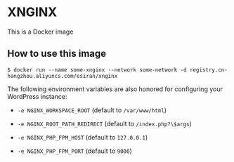 # XNGINX

This is a Docker image

## How to use this image

```shell
$ docker run --name some-xnginx --network some-network -d registry.cn-hangzhou.aliyuncs.com/esiran/xnginx

```

The following environment variables are also honored for configuring your WordPress instance:

- `-e NGINX_WORKSPACE_ROOT` (default to `/var/www/html`)

- `-e NGINX_ROOT_PATH_REDIRECT` (default to `/index.php?\$args`)

- `-e NGINX_PHP_FPM_HOST` (default to `127.0.0.1`)

- `-e NGINX_PHP_FPM_PORT` (default to `9000`)

